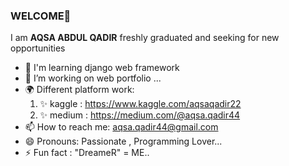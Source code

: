 ### WELCOME👋

I am <b>AQSA ABDUL QADIR</b> freshly graduated and seeking for new opportunities
- 🏫 I'm learning django web framework
- 👯 I’m working on web portfolio ...
- 🌍 Different platform work: 
    1. ✨ kaggle : https://www.kaggle.com/aqsaqadir22
    2. ✨ medium :  https://medium.com/@aqsa.qadir44 
- 📫 How to reach me: aqsa.qadir44@gmail.com
- 😄 Pronouns: Passionate , Programming Lover...
- ⚡ Fun fact : "DreameR" = ME..

